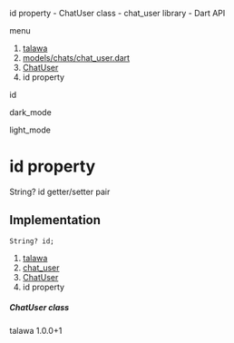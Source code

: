




id property - ChatUser class - chat\_user library - Dart API







menu

1. [talawa](../../index.html)
2. [models/chats/chat\_user.dart](../../models_chats_chat_user/models_chats_chat_user-library.html)
3. [ChatUser](../../models_chats_chat_user/ChatUser-class.html)
4. id property

id


dark\_mode

light\_mode




# id property


String?
id
getter/setter pair

## Implementation

```
String? id;
```

 


1. [talawa](../../index.html)
2. [chat\_user](../../models_chats_chat_user/models_chats_chat_user-library.html)
3. [ChatUser](../../models_chats_chat_user/ChatUser-class.html)
4. id property

##### ChatUser class





talawa
1.0.0+1






